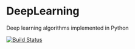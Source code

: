 # DeepLearning
Deep learning algorithms implemented in Python

[![Build Status](https://travis-ci.com/scottzockoll/DeepLearning.svg?branch=main)](https://travis-ci.com/scottzockoll/DeepLearning)
